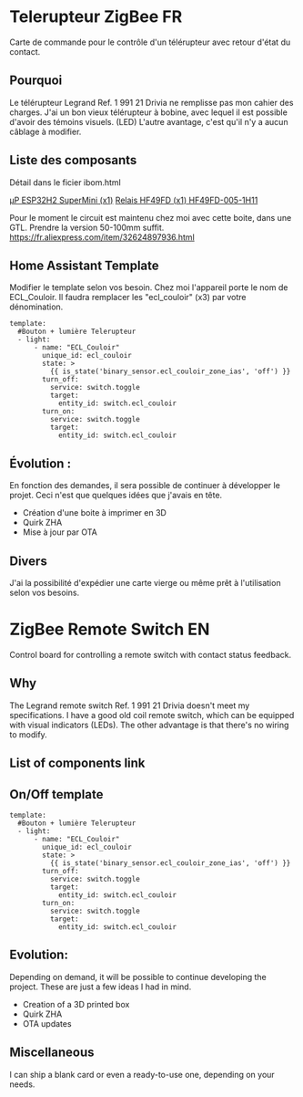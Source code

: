 # Telerupteur ZigBee FR
Carte de commande pour le contrôle d'un télérupteur avec retour d'état du contact.
  
## Pourquoi
Le télérupteur Legrand Ref. 1 991 21 Drivia ne remplisse pas mon cahier des charges.
J'ai un bon vieux télérupteur à bobine, avec lequel il est possible d'avoir des témoins visuels. (LED)
L'autre avantage, c'est qu'il n'y a aucun câblage à modifier.

## Liste des composants

Détail dans le ficier ibom.html

[µP ESP32H2 SuperMini (x1)](https://fr.aliexpress.com/item/1005007235112528.html)
[Relais HF49FD (x1) HF49FD-005-1H11](https://fr.aliexpress.com/item/1005005163929430.html)

Pour le moment le circuit est maintenu chez moi avec cette boite, dans une GTL. Prendre la version 50-100mm suffit. https://fr.aliexpress.com/item/32624897936.html

## Home Assistant Template

Modifier le template selon vos besoin.
Chez moi l'appareil porte le nom de ECL_Couloir. Il faudra remplacer les "ecl_couloir" (x3) par votre dénomination.

```
template:
  #Bouton + lumière Telerupteur
  - light:
      - name: "ECL_Couloir"
        unique_id: ecl_couloir
        state: >
          {{ is_state('binary_sensor.ecl_couloir_zone_ias', 'off') }}
        turn_off:
          service: switch.toggle
          target:
            entity_id: switch.ecl_couloir
        turn_on:
          service: switch.toggle
          target:
            entity_id: switch.ecl_couloir
```

## Évolution :
En fonction des demandes, il sera possible de continuer à développer le projet.
Ceci n'est que quelques idées que j'avais en tête.

- Création d'une boite à imprimer en 3D
- Quirk ZHA
- Mise à jour par OTA

## Divers
J'ai la possibilité d'expédier une carte vierge ou même prêt à l'utilisation selon vos besoins.

# ZigBee Remote Switch EN
Control board for controlling a remote switch with contact status feedback.

## Why
The Legrand remote switch Ref. 1 991 21 Drivia doesn't meet my specifications.
I have a good old coil remote switch, which can be equipped with visual indicators (LEDs).
The other advantage is that there's no wiring to modify.

## List of components link

## On/Off template

```
template:
  #Bouton + lumière Telerupteur
  - light:
      - name: "ECL_Couloir"
        unique_id: ecl_couloir
        state: >
          {{ is_state('binary_sensor.ecl_couloir_zone_ias', 'off') }}
        turn_off:
          service: switch.toggle
          target:
            entity_id: switch.ecl_couloir
        turn_on:
          service: switch.toggle
          target:
            entity_id: switch.ecl_couloir
```

## Evolution:
Depending on demand, it will be possible to continue developing the project.
These are just a few ideas I had in mind.

- Creation of a 3D printed box
- Quirk ZHA
- OTA updates

## Miscellaneous
I can ship a blank card or even a ready-to-use one, depending on your needs.


